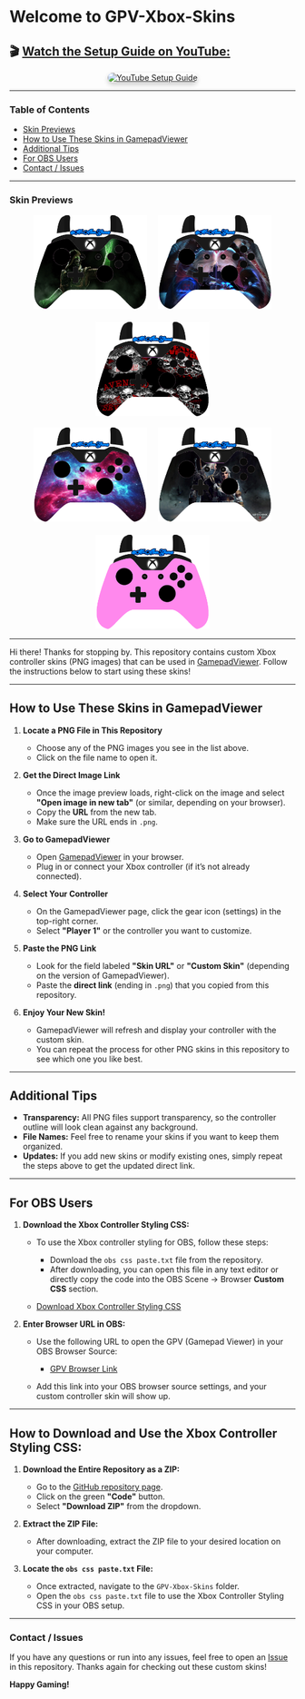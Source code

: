 # Welcome to GPV-Xbox-Skins 
<h2>🎬 <a href="https://www.youtube.com/watch?v=wio7IBKQjVY&t=167s" target="_blank" rel="noopener noreferrer">Watch the Setup Guide on YouTube:</a></h2>

<div align="center">
  <a href="https://www.youtube.com/watch?v=wio7IBKQjVY&t=167s" target="_blank" rel="noopener noreferrer">
    <img src="https://img.youtube.com/vi/wio7IBKQjVY/hqdefault.jpg" alt="YouTube Setup Guide" width="440" height="247" style="border-radius: 10px; box-shadow: 0 4px 8px rgba(0,0,0,0.2);"/>
  </a>
</div>


---


### Table of Contents
- [Skin Previews](#skin-previews)
- [How to Use These Skins in GamepadViewer](#how-to-use-these-skins-in-gamepadviewer)
- [Additional Tips](#additional-tips)
- [For OBS Users](#for-obs-users)
- [Contact / Issues](#contact--issues)

  
---

### Skin Previews

<div align="center">
  <div style="display: flex; justify-content: center; gap: 20px; flex-wrap: wrap;">
    <a href="https://github.com/AlvinKirath/GPV-Xbox-Skins/blob/main/Skins/MKX%20Ermac.png?raw=true" target="_blank">
      <img src="https://github.com/AlvinKirath/GPV-Xbox-Skins/blob/main/Skins/MKX%20Ermac.png?raw=true" width="200"/>
    </a>
    <a href="https://github.com/AlvinKirath/GPV-Xbox-Skins/blob/main/Skins/DMC4.png?raw=true" target="_blank">
      <img src="https://github.com/AlvinKirath/GPV-Xbox-Skins/blob/main/Skins/DMC4.png?raw=true" width="200"/>
    </a>
    <a href="https://github.com/AlvinKirath/GPV-Xbox-Skins/blob/main/Skins/A7X.png?raw=true" target="_blank">
      <img src="https://github.com/AlvinKirath/GPV-Xbox-Skins/blob/main/Skins/A7X.png?raw=true" width="200"/>
    </a>
  </div>
</div>

<br/>

<div align="center">
  <div style="display: flex; justify-content: center; gap: 20px; flex-wrap: wrap;">
    <a href="https://github.com/AlvinKirath/GPV-Xbox-Skins/blob/main/Skins/galaxy.png?raw=true" target="_blank">
      <img src="https://github.com/AlvinKirath/GPV-Xbox-Skins/blob/main/Skins/galaxy.png?raw=true" width="200"/>
    </a>
    <a href="https://github.com/AlvinKirath/GPV-Xbox-Skins/blob/main/Skins/TW3.png?raw=true" target="_blank">
      <img src="https://github.com/AlvinKirath/GPV-Xbox-Skins/blob/main/Skins/TW3.png?raw=true" width="200"/>
    </a>
    <a href="https://github.com/AlvinKirath/GPV-Xbox-Skins/blob/main/Skins/Light%20Pink.png?raw=true" target="_blank">
      <img src="https://github.com/AlvinKirath/GPV-Xbox-Skins/blob/main/Skins/Light%20Pink.png?raw=true" width="200"/>
    </a>
  </div>
</div>


---

Hi there! Thanks for stopping by. This repository contains custom Xbox controller skins (PNG images) that can be used in [GamepadViewer](https://gamepadviewer.com/). Follow the instructions below to start using these skins!

---

## How to Use These Skins in GamepadViewer

1. **Locate a PNG File in This Repository**  
   - Choose any of the PNG images you see in the list above.  
   - Click on the file name to open it.

2. **Get the Direct Image Link**  
   - Once the image preview loads, right-click on the image and select **"Open image in new tab"** (or similar, depending on your browser).  
   - Copy the **URL** from the new tab.  
   - Make sure the URL ends in `.png`.

3. **Go to GamepadViewer**  
   - Open [GamepadViewer](https://gamepadviewer.com/) in your browser.  
   - Plug in or connect your Xbox controller (if it’s not already connected).

4. **Select Your Controller**  
   - On the GamepadViewer page, click the gear icon (settings) in the top-right corner.  
   - Select **"Player 1"** or the controller you want to customize.

5. **Paste the PNG Link**  
   - Look for the field labeled **"Skin URL"** or **"Custom Skin"** (depending on the version of GamepadViewer).  
   - Paste the **direct link** (ending in `.png`) that you copied from this repository.

6. **Enjoy Your New Skin!**  
   - GamepadViewer will refresh and display your controller with the custom skin.  
   - You can repeat the process for other PNG skins in this repository to see which one you like best.

---

## Additional Tips

- **Transparency:** All PNG files support transparency, so the controller outline will look clean against any background.  
- **File Names:** Feel free to rename your skins if you want to keep them organized.  
- **Updates:** If you add new skins or modify existing ones, simply repeat the steps above to get the updated direct link.

---

## For OBS Users

1. **Download the Xbox Controller Styling CSS:**

   - To use the Xbox controller styling for OBS, follow these steps:
     - Download the `obs css paste.txt` file from the repository.
     - After downloading, you can open this file in any text editor or directly copy the code into the OBS Scene -> Browser **Custom CSS** section.

   - [Download Xbox Controller Styling CSS](https://github.com/AlvinKirath/GPV-Xbox-Skins/raw/main/obs%20css%20paste.txt?raw=true)

2. **Enter Browser URL in OBS:**
   - Use the following URL to open the GPV (Gamepad Viewer) in your OBS Browser Source:  
     - [GPV Browser Link](https://app.gpv.gg/?p=1)

   - Add this link into your OBS browser source settings, and your custom controller skin will show up.

---

## How to Download and Use the Xbox Controller Styling CSS:

1. **Download the Entire Repository as a ZIP:**
   - Go to the [GitHub repository page](https://github.com/AlvinKirath/GPV-Xbox-Skins).
   - Click on the green **"Code"** button.
   - Select **"Download ZIP"** from the dropdown.

2. **Extract the ZIP File:**
   - After downloading, extract the ZIP file to your desired location on your computer.

3. **Locate the `obs css paste.txt` File:**
   - Once extracted, navigate to the `GPV-Xbox-Skins` folder.
   - Open the `obs css paste.txt` file to use the Xbox Controller Styling CSS in your OBS setup.

---

### Contact / Issues

If you have any questions or run into any issues, feel free to open an [Issue](../../issues) in this repository. Thanks again for checking out these custom skins!

**Happy Gaming!**
